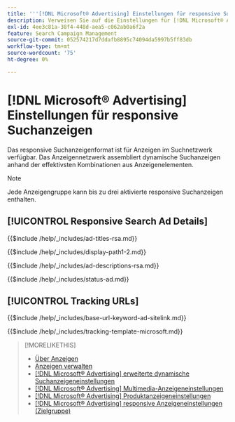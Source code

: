```yaml
---
title: '''[!DNL Microsoft® Advertising] Einstellungen für responsive Suchanzeigen'
description: Verweisen Sie auf die Einstellungen für [!DNL Microsoft® Advertising] responsive Suchanzeigen.
exl-id: 4ee3c81a-38f4-448d-aea5-c062ab0a6f2a
feature: Search Campaign Management
source-git-commit: 052574217d7ddafb8895c74094da5997b5ff83db
workflow-type: tm+mt
source-wordcount: '75'
ht-degree: 0%

---
```


# [!DNL Microsoft® Advertising] Einstellungen für responsive Suchanzeigen

Das responsive Suchanzeigenformat ist für Anzeigen im Suchnetzwerk verfügbar. Das Anzeigennetzwerk assembliert dynamische Suchanzeigen anhand der effektivsten Kombinationen aus Anzeigenelementen.

>[!NOTE]
>
>Jede Anzeigengruppe kann bis zu drei aktivierte responsive Suchanzeigen enthalten.

## [!UICONTROL Responsive Search Ad Details]

<!-- **[!UICONTROL Ad Titles]:** -->

{{$include /help/_includes/ad-titles-rsa.md}}

<!-- **[!UICONTROL Display Path 1]**, **[!UICONTROL Display Path 2]:** -->

{{$include /help/_includes/display-path1-2.md}}

<!-- **[!UICONTROL Ad Descriptions]:** -->

{{$include /help/_includes/ad-descriptions-rsa.md}}

<!-- **[!UICONTROL Status]:** -->

{{$include /help/_includes/status-ad.md}}

## [!UICONTROL Tracking URLs]

<!-- **[!UICONTROL Base URl]:** -->

{{$include /help/_includes/base-url-keyword-ad-sitelink.md}}

<!-- **[!UICONTROL Tracking Template]:** -->

{{$include /help/_includes/tracking-template-microsoft.md}}


>[!MORELIKETHIS]
>
>* [Über Anzeigen](ad-about.md)
>* [Anzeigen verwalten](ad-manage.md)
>* [[!DNL Microsoft® Advertising] erweiterte dynamische Suchanzeigeneinstellungen](ad-settings-microsoft-dsa.md)
>* [[!DNL Microsoft® Advertising] Multimedia-Anzeigeneinstellungen](ad-settings-microsoft-multimedia.md)
>* [[!DNL Microsoft® Advertising] Produktanzeigeneinstellungen](ad-settings-microsoft-product.md)
>* [[!DNL Microsoft® Advertising] responsive Anzeigeneinstellungen (Zielgruppe)](ad-settings-microsoft-responsive.md)
